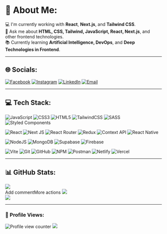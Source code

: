 # 💫 About Me:
💻 I'm currently working with **React**, **Next.js**, and **Tailwind CSS**.<br>
💬 Ask me about **HTML, CSS, Tailwind, JavaScript, React, Next.js**, and other frontend technologies.<br>
📚 Currently learning **Artificial Intelligence, DevOps**, and **Deep Technologies in Frontend**.<br>

---

## 🌐 Socials:

[![Facebook](https://img.shields.io/badge/Facebook-%231877F2.svg?logo=Facebook&logoColor=white)](https://facebook.com/anas0723) 
[![Instagram](https://img.shields.io/badge/Instagram-%23E4405F.svg?logo=Instagram&logoColor=white)](https://instagram.com/muhammadanas0723) 
[![LinkedIn](https://img.shields.io/badge/LinkedIn-%230077B5.svg?logo=linkedin&logoColor=white)](https://linkedin.com/in/anas0723) 
[![Email](https://img.shields.io/badge/Email-D14836?logo=gmail&logoColor=white)](mailto:anassoomro23@gmail.com) 

---

## 💻 Tech Stack:

![JavaScript](https://img.shields.io/badge/javascript-%23323330.svg?style=for-the-badge&logo=javascript&logoColor=%23F7DF1E) 
![CSS3](https://img.shields.io/badge/css3-%231572B6.svg?style=for-the-badge&logo=css3&logoColor=white) 
![HTML5](https://img.shields.io/badge/html5-%23E34F26.svg?style=for-the-badge&logo=html5&logoColor=white) 
![TailwindCSS](https://img.shields.io/badge/tailwindcss-%2338B2AC.svg?style=for-the-badge&logo=tailwind-css&logoColor=white)
![SASS](https://img.shields.io/badge/SASS-hotpink.svg?style=for-the-badge&logo=SASS&logoColor=white) 
![Styled Components](https://img.shields.io/badge/styled--components-DB7093?style=for-the-badge&logo=styled-components&logoColor=white) 

![React](https://img.shields.io/badge/react-%2320232a.svg?style=for-the-badge&logo=react&logoColor=%2361DAFB) 
![Next JS](https://img.shields.io/badge/Next-black?style=for-the-badge&logo=next.js&logoColor=white) 
![React Router](https://img.shields.io/badge/React_Router-CA4245?style=for-the-badge&logo=react-router&logoColor=white) 
![Redux](https://img.shields.io/badge/redux-%23593d88.svg?style=for-the-badge&logo=redux&logoColor=white) 
![Context API](https://img.shields.io/badge/Context--Api-000000?style=for-the-badge&logo=react) 
![React Native](https://img.shields.io/badge/react_native-%2320232a.svg?style=for-the-badge&logo=react&logoColor=%2361DAFB)

![NodeJS](https://img.shields.io/badge/node.js-6DA55F?style=for-the-badge&logo=node.js&logoColor=white) 
![MongoDB](https://img.shields.io/badge/MongoDB-%234ea94b.svg?style=for-the-badge&logo=mongodb&logoColor=white) 
![Supabase](https://img.shields.io/badge/Supabase-3ECF8E?style=for-the-badge&logo=supabase&logoColor=white) 
![Firebase](https://img.shields.io/badge/firebase-%23039BE5.svg?style=for-the-badge&logo=firebase)

![Vite](https://img.shields.io/badge/vite-%23646CFF.svg?style=for-the-badge&logo=vite&logoColor=white)
![Git](https://img.shields.io/badge/git-%23F05033.svg?style=for-the-badge&logo=git&logoColor=white) 
![GitHub](https://img.shields.io/badge/github-%23121011.svg?style=for-the-badge&logo=github&logoColor=white) 
![NPM](https://img.shields.io/badge/NPM-%23CB3837.svg?style=for-the-badge&logo=npm&logoColor=white) 
![Postman](https://img.shields.io/badge/Postman-FF6C37?style=for-the-badge&logo=postman&logoColor=white) 
![Netlify](https://img.shields.io/badge/netlify-%23000000.svg?style=for-the-badge&logo=netlify&logoColor=#00C7B7) 
![Vercel](https://img.shields.io/badge/vercel-%23000000.svg?style=for-the-badge&logo=vercel&logoColor=white)

---

## 📊 GitHub Stats:
![](https://github-readme-stats.vercel.app/api?username=anas0723&theme=dark&hide_border=false&include_all_commits=false&count_private=false)<br/>Add commentMore actions
![](https://nirzak-streak-stats.vercel.app/?user=anas0723&theme=dark&hide_border=false)<br/>
![](https://github-readme-stats.vercel.app/api/top-langs/?username=anas0723&theme=dark&hide_border=false&include_all_commits=false&count_private=false&layout=compact)

---

### 👀 Profile Views:

![Profile view counter](https://komarev.com/ghpvc/?username=anas0723&label=Profile%20views&color=0e75b6&style=flat)
[![](https://visitcount.itsvg.in/api?id=anas0723&icon=0&color=0)](https://visitcount.itsvg.in)

